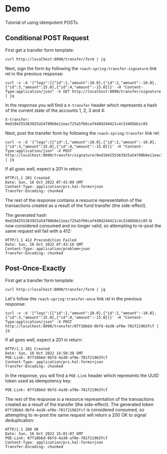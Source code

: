 # Demo

Tutorial of using idempotent POSTs.

## Conditional POST Request

First get a transfer form template:

    curl http://localhost:8090/transfer/form | jq

Next, sign the form by following the `roach-spring:transfer-signature` link rel in the previous response:

    curl -v -d '{"legs":[{"id":1,"amount":10.0},{"id":2,"amount":-10.0},{"id":3,"amount":15.0},{"id":4,"amount":-15.0}]}' -H "Content-Type:application/json" -X GET http://localhost:8090/transfer/signature | jq

In the response you will find a `X-transfer` header which represents a hash of the current state of the accounts 1, 2, 3 and 4:

    X-transfer: 0ed104255363925a54790b0e11eac725a5f66caf4d8d244421c4c53485bb1c85

Next, post the transfer form by following the `roach-spring:transfer` link rel:

    curl -v -d '{"legs":[{"id":1,"amount":10.0},{"id":2,"amount":-10.0},{"id":3,"amount":15.0},{"id":4,"amount":-15.0}]}' -H "Content-Type:application/json" -X POST http://localhost:8090/transfer/signature/0ed104255363925a54790b0e11eac725a5f66caf4d8d244421c4c53485bb1c85 | jq

If all goes well, expect a 201 in return:

    HTTP/1.1 201 Created
    Date: Sun, 16 Oct 2022 07:41:09 GMT
    Content-Type: application/prs.hal-forms+json
    Transfer-Encoding: chunked

The rest of the response contains a resource representation of the transactions created as a result of the fund transfer (the side-effect).

The generated hash `0ed104255363925a54790b0e11eac725a5f66caf4d8d244421c4c53485bb1c85` is now considered consumed and no longer valid, so attempting to re-post the same request will fail with a 412:

    HTTP/1.1 412 Precondition Failed
    Date: Sun, 16 Oct 2022 07:43:16 GMT
    Content-Type: application/problem+json
    Transfer-Encoding: chunked

## Post-Once-Exactly

First get a transfer form template:

    curl http://localhost:8090/transfer/form | jq

Let's follow the `roach-spring:transfer-once` link rel in the previous response:

    curl -v -d '{"legs":[{"id":1,"amount":10.0},{"id":2,"amount":-10.0},{"id":3,"amount":15.0},{"id":4,"amount":-15.0}]}' -H "Content-Type:application/json" -X POST http://localhost:8090/transfer/07f18b6d-9bfd-4a38-af0e-781f21963fcf | jq

If all goes well, expect a 201 in return:

    HTTP/1.1 201 Created
    Date: Sun, 16 Oct 2022 14:58:38 GMT
    POE-Link: 07f18b6d-9bfd-4a38-af0e-781f21963fcf
    Content-Type: application/prs.hal-forms+json
    Transfer-Encoding: chunked

In the response, you will find a `POE-Link` header which represents the UUID token used as idempotency key:

    POE-Link: 07f18b6d-9bfd-4a38-af0e-781f21963fcf

The rest of the response is a resource representation of the transactions created as a result of the transfer (the side-effect). The generated token `07f18b6d-9bfd-4a38-af0e-781f21963fcf` is considered consumed, so attempting to re-post the same request will return a 200 OK to signal deduplication:

    HTTP/1.1 200 OK
    Date: Sun, 16 Oct 2022 15:01:07 GMT
    POE-Link: 07f18b6d-9bfd-4a38-af0e-781f21963fcf
    Content-Type: application/prs.hal-forms+json
    Transfer-Encoding: chunked
